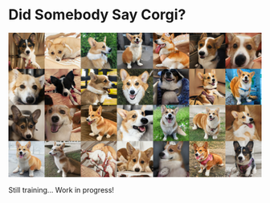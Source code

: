 # Did Somebody Say Corgi?

![Training after 900000 iterations](samples/training_sample.jpg)

Still training... Work in progress!
